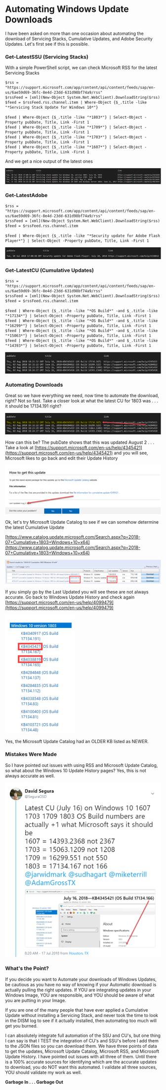 # Automating Windows Update Downloads

I have been asked on more than one occasion about automating the download of Servicing Stacks, Cumulative Updates, and Adobe Security Updates.  Let's first see if this is possible.

### Get-LatestSSU \(Servicing Stacks\)

With a simple PowerShell script, we can check Microsoft RSS for the latest Servicing Stacks 

```text
$rss = "https://support.microsoft.com/app/content/api/content/feeds/sap/en-us/6ae59d69-36fc-8e4d-23dd-631d98bf74a9/rss"
$rssFeed = [xml](New-Object System.Net.WebClient).DownloadString($rss)
$feed = $rssFeed.rss.channel.item | Where-Object {$_.title -like "*Servicing Stack Update for Windows 10*"}

$feed | Where-Object {$_.title -like "*1803*"} | Select-Object -Property pubDate, Title, Link -First 1
$feed | Where-Object {$_.title -like "*1709*"} | Select-Object -Property pubDate, Title, Link -First 1
$feed | Where-Object {$_.title -like "*1703*"} | Select-Object -Property pubDate, Title, Link -First 1
$feed | Where-Object {$_.title -like "*1607*"} | Select-Object -Property pubDate, Title, Link -First 1
```

And we get a nice output of the latest ones

![Windows 10 Servicing Stack Updates](../../.gitbook/assets/2018-08-06_12-08-56.png)

### Get-LatestAdobe

```text
$rss = "https://support.microsoft.com/app/content/api/content/feeds/sap/en-us/6ae59d69-36fc-8e4d-23dd-631d98bf74a9/rss"
$rssFeed = [xml](New-Object System.Net.WebClient).DownloadString($rss)
$feed = $rssFeed.rss.channel.item

$feed | Where-Object {$_.title -like "*Security update for Adobe Flash Player*"} | Select-Object -Property pubDate, Title, Link -First 1
```

![Windows 10 Adobe Security Updates](../../.gitbook/assets/2018-08-06_12-22-53.png)

### Get-LatestCU \(Cumulative Updates\)

```text
$rss = "https://support.microsoft.com/app/content/api/content/feeds/sap/en-us/6ae59d69-36fc-8e4d-23dd-631d98bf74a9/rss"
$rssFeed = [xml](New-Object System.Net.WebClient).DownloadString($rss)
$feed = $rssFeed.rss.channel.item

$feed | Where-Object {$_.title -like "*OS Build*" -and $_.title -like "*17134*"} | Select-Object -Property pubDate, Title, Link -First 1
$feed | Where-Object {$_.title -like "*OS Build*" -and $_.title -like "*16299*"} | Select-Object -Property pubDate, Title, Link -First 1
$feed | Where-Object {$_.title -like "*OS Build*" -and $_.title -like "*15063*"} | Select-Object -Property pubDate, Title, Link -First 1
$feed | Where-Object {$_.title -like "*OS Build*" -and $_.title -like "*14393*"} | Select-Object -Property pubDate, Title, Link -First 1
```

![Windows 10 Cumulative Updates](../../.gitbook/assets/2018-08-06_12-24-38.png)

### Automating Downloads

Great so we have everything we need, now time to automate the download, right?  Not so fast.  Take a closer look at what the latest CU for 1803 was . . . it should be 17134.191 right?

![](../../.gitbook/assets/2018-08-06_12-24-38b.png)

How can this be?  The pubDate shows that this was updated August 2 . . . Take a look at [https://support.microsoft.com/en-us/help/4345421](https://support.microsoft.com/en-us/help/4345421) and you will see, Microsoft likes to go back and edit their Update History

![](../../.gitbook/assets/2018-08-06_12-30-06.png)

Ok, let's try Microsoft Update Catalog to see if we can somehow determine the latest Cumulative Update

[https://www.catalog.update.microsoft.com/Search.aspx?q=2018-07+Cumulative+1803+Windows+10+x64](https://www.catalog.update.microsoft.com/Search.aspx?q=2018-07+Cumulative+1803+Windows+10+x64)

![](../../.gitbook/assets/2018-08-06_12-32-31.png)

If you simply go by the Last Updated you will see these are not always accurate.  Go back to Windows Update History and check again [https://support.microsoft.com/en-us/help/4099479](https://support.microsoft.com/en-us/help/4099479)

![](../../.gitbook/assets/2018-08-06_12-34-19.png)

Yes, the Microsoft Update Catalog had an OLDER KB listed as NEWER.

### Mistakes Were Made

So I have pointed out issues with using RSS and Microsoft Update Catalog, so what about the Windows 10 Update History pages?  Yes, this is not always accurate as well.

![](../../.gitbook/assets/2018-08-06_12-58-15.png)

### What's the Point?

If you decide you want to Automate your downloads of Windows Updates, be cautious as you have no way of knowing if your Automatic download is actually pulling the right updates.  If YOU are integrating updates in your Windows Image, YOU are responsible, and YOU should be aware of what you are putting in your Image.

If you are one of the many people that have ever applied a Cumulative Update without installing a Servicing Stack, and never took the time to look in the DISM log to see if it actually installed, then automating too much will get you burned.

I can absolutely integrate full automation of the SSU and CU's, but one thing I can say is that I TEST the integration of CU's and SSU's before I add them to the JSON files so you can download them.  We have three points of data to get the updates, Microsoft Update Catalog, Microsoft RSS, and Microsoft Update History.  I have pointed out issues with all three of them.  Until there is a 100% accurate sources for identifying which are the accurate updates to download, you do NOT want this automated.  I validate all three sources, YOU should validate my work as well.

**Garbage In . . . Garbage Out**











